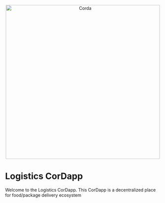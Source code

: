 <p align="center">
  <img src="https://www.corda.net/wp-content/uploads/2016/11/fg005_corda_b.png" alt="Corda" width="500">
</p>

# Logistics CorDapp

Welcome to the Logistics CorDapp. This CorDapp is a decentralized place for food/package delivery ecosystem
